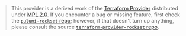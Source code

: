 > This provider is a derived work of the [Terraform Provider](https://github.com/rockset/terraform-provider-rockset)
> distributed under [MPL 2.0](https://www.mozilla.org/en-US/MPL/2.0/). If you encounter a bug or missing feature,
> first check the [`pulumi-rockset` repo](https://github.com/ddn0/pulumi-rockset/issues); however, if that doesn't turn up anything,
> please consult the source [`terraform-provider-rockset` repo](https://github.com/rockset/terraform-provider-rockset/issues).